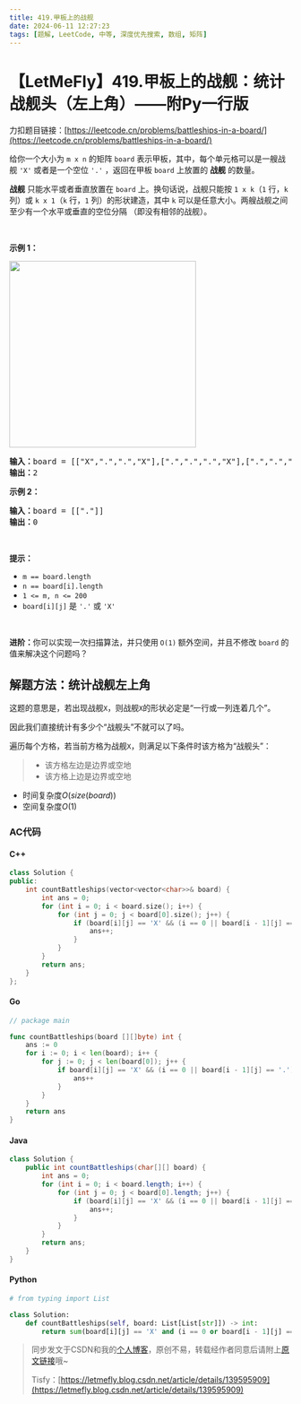 ```yaml
---
title: 419.甲板上的战舰
date: 2024-06-11 12:27:23
tags: [题解, LeetCode, 中等, 深度优先搜索, 数组, 矩阵]
---
```


# 【LetMeFly】419.甲板上的战舰：统计战舰头（左上角）——附Py一行版

力扣题目链接：[https://leetcode.cn/problems/battleships-in-a-board/](https://leetcode.cn/problems/battleships-in-a-board/)

<p>给你一个大小为 <code>m x n</code> 的矩阵 <code>board</code> 表示甲板，其中，每个单元格可以是一艘战舰 <code>'X'</code> 或者是一个空位 <code>'.'</code> ，返回在甲板 <code>board</code> 上放置的 <strong>战舰</strong> 的数量。</p>

<p><strong>战舰</strong> 只能水平或者垂直放置在 <code>board</code> 上。换句话说，战舰只能按 <code>1 x k</code>（<code>1</code> 行，<code>k</code> 列）或 <code>k x 1</code>（<code>k</code> 行，<code>1</code> 列）的形状建造，其中 <code>k</code> 可以是任意大小。两艘战舰之间至少有一个水平或垂直的空位分隔 （即没有相邻的战舰）。</p>

<p>&nbsp;</p>

<p><strong>示例 1：</strong></p>
<img alt="" src="https://assets.leetcode.com/uploads/2021/04/10/battelship-grid.jpg" style="width: 333px; height: 333px;" />
<pre>
<strong>输入：</strong>board = [["X",".",".","X"],[".",".",".","X"],[".",".",".","X"]]
<strong>输出：</strong>2
</pre>

<p><strong>示例 2：</strong></p>

<pre>
<strong>输入：</strong>board = [["."]]
<strong>输出：</strong>0
</pre>

<p>&nbsp;</p>

<p><strong>提示：</strong></p>

<ul>
	<li><code>m == board.length</code></li>
	<li><code>n == board[i].length</code></li>
	<li><code>1 &lt;= m, n &lt;= 200</code></li>
	<li><code>board[i][j]</code> 是 <code>'.'</code> 或 <code>'X'</code></li>
</ul>

<p>&nbsp;</p>

<p><strong>进阶：</strong>你可以实现一次扫描算法，并只使用<strong> </strong><code>O(1)</code><strong> </strong>额外空间，并且不修改 <code>board</code> 的值来解决这个问题吗？</p>


    
## 解题方法：统计战舰左上角

这题的意思是，若出现战舰```X```，则战舰```X```的形状必定是“一行或一列连着几个”。

因此我们直接统计有多少个“战舰头”不就可以了吗。

遍历每个方格，若当前方格为战舰```X```，则满足以下条件时该方格为“战舰头”：

> + 该方格左边是边界或空地
> + 该方格上边是边界或空地

+ 时间复杂度$O(size(board))$
+ 空间复杂度$O(1)$

### AC代码

#### C++

```cpp
class Solution {
public:
    int countBattleships(vector<vector<char>>& board) {
        int ans = 0;
        for (int i = 0; i < board.size(); i++) {
            for (int j = 0; j < board[0].size(); j++) {
                if (board[i][j] == 'X' && (i == 0 || board[i - 1][j] == '.') && (j == 0 || board[i][j - 1] == '.')) {
                    ans++;
                }
            }
        }
        return ans;
    }
};
```

#### Go

```go
// package main

func countBattleships(board [][]byte) int {
    ans := 0
    for i := 0; i < len(board); i++ {
        for j := 0; j < len(board[0]); j++ {
            if board[i][j] == 'X' && (i == 0 || board[i - 1][j] == '.') && (j == 0 || board[i][j - 1] == '.') {
                ans++
            }
        }
    }
    return ans
}
```

#### Java

```java
class Solution {
    public int countBattleships(char[][] board) {
        int ans = 0;
        for (int i = 0; i < board.length; i++) {
            for (int j = 0; j < board[0].length; j++) {
                if (board[i][j] == 'X' && (i == 0 || board[i - 1][j] == '.') && (j == 0 || board[i][j - 1] == '.')) {
                    ans++;
                }
            }
        }
        return ans;
    }
}
```

#### Python

```python
# from typing import List

class Solution:
    def countBattleships(self, board: List[List[str]]) -> int:
        return sum(board[i][j] == 'X' and (i == 0 or board[i - 1][j] == '.') and (j == 0 or board[i][j - 1] == '.') for j in range(len(board[0])) for i in range(len(board)))
```

> 同步发文于CSDN和我的[个人博客](https://blog.letmefly.xyz/)，原创不易，转载经作者同意后请附上[原文链接](https://blog.letmefly.xyz/2024/06/11/LeetCode%200419.%E7%94%B2%E6%9D%BF%E4%B8%8A%E7%9A%84%E6%88%98%E8%88%B0/)哦~
>
> Tisfy：[https://letmefly.blog.csdn.net/article/details/139595909](https://letmefly.blog.csdn.net/article/details/139595909)
